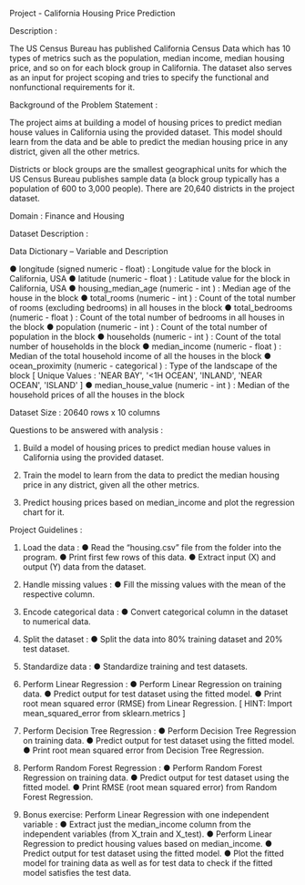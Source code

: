 Project - California Housing Price Prediction

Description :

The US Census Bureau has published California Census Data which has 10 types of metrics such as the population, median income, median housing price, and so on for each block group in California. The dataset also serves as an input for project scoping and tries to specify the functional and nonfunctional requirements for it.

Background of the Problem Statement :

The project aims at building a model of housing prices to predict median house values in California using the provided dataset. This model should learn from the data and be able to predict the median housing price in any district, given all the other metrics.

Districts or block groups are the smallest geographical units for which the US Census Bureau
publishes sample data (a block group typically has a population of 600 to 3,000 people). There are 20,640 districts in the project dataset.

Domain : Finance and Housing

Dataset Description :

Data Dictionary – Variable and Description

●	longitude (signed numeric - float) : Longitude value for the block in California, USA
●	latitude (numeric - float ) : Latitude value for the block in California, USA
●	housing_median_age (numeric - int ) : Median age of the house in the block
●	total_rooms (numeric - int ) : Count of the total number of rooms (excluding bedrooms) in all houses in the block
●	total_bedrooms (numeric - float ) : Count of the total number of bedrooms in all houses in the block
●	population (numeric - int ) : Count of the total number of population in the block
●	households (numeric - int ) : Count of the total number of households in the block
●	median_income (numeric - float ) : Median of the total household income of all the houses in the block
●	ocean_proximity (numeric - categorical ) : Type of the landscape of the block
[ Unique Values : 'NEAR BAY', '<1H OCEAN', 'INLAND', 'NEAR OCEAN', 'ISLAND'  ]
●	median_house_value (numeric - int ) : Median of the household prices of all the houses in the block

Dataset Size : 20640 rows x 10 columns

Questions to be answered with analysis :

1. Build a model of housing prices to predict median house values in California using the provided dataset.

2. Train the model to learn from the data to predict the median housing price in any district, given all the other metrics.

3. Predict housing prices based on median_income and plot the regression chart for it.


Project Guidelines :

1. Load the data :
●	Read the “housing.csv” file from the folder into the program.
●	Print first few rows of this data.
●	Extract input (X) and output (Y) data from the dataset.

2. Handle missing values :
●	Fill the missing values with the mean of the respective column.

3. Encode categorical data :
●	Convert categorical column in the dataset to numerical data.

4. Split the dataset : 
●	Split the data into 80% training dataset and 20% test dataset.

5. Standardize data :
●	Standardize training and test datasets.

6. Perform Linear Regression : 
●	Perform Linear Regression on training data.
●	Predict output for test dataset using the fitted model.
●	Print root mean squared error (RMSE) from Linear Regression.
            [ HINT: Import mean_squared_error from sklearn.metrics ]

7. Perform Decision Tree Regression :
●	Perform Decision Tree Regression on training data.
●	Predict output for test dataset using the fitted model.
●	Print root mean squared error from Decision Tree Regression.



8. Perform Random Forest Regression :
●	Perform Random Forest Regression on training data.
●	Predict output for test dataset using the fitted model.
●	Print RMSE (root mean squared error) from Random Forest Regression.

9. Bonus exercise: Perform Linear Regression with one independent variable :
●	Extract just the median_income column from the independent variables
(from X_train and X_test).
●	Perform Linear Regression to predict housing values based on median_income.
●	Predict output for test dataset using the fitted model.
●	Plot the fitted model for training data as well as for test data to check if the fitted model satisfies the test data.




